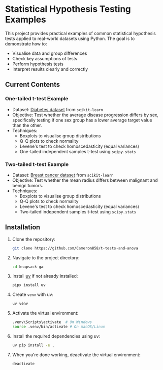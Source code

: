 # Statistical Hypothesis Testing Examples

This project provides practical examples of common statistical hypothesis tests applied to real-world datasets using Python. The goal is to demonstrate how to:

- Visualise data and group differences
- Check key assumptions of tests
- Perform hypothesis tests
- Interpret results clearly and correctly

## Current Contents

### One-tailed t-test Example
- Dataset: [Diabetes dataset](https://scikit-learn.org/stable/modules/generated/sklearn.datasets.load_diabetes.html) from `scikit-learn`
- Objective: Test whether the average disease progression differs by sex, specifically testing if one sex group has a lower average target value than the other.
- Techniques:
  - Boxplots to visualise group distributions
  - Q-Q plots to check normality
  - Levene's test to check homoscedasticity (equal variances)
  - One-tailed independent samples t-test using `scipy.stats`

### Two-tailed t-test Example
- Dataset: [Breast cancer dataset](https://scikit-learn.org/stable/modules/generated/sklearn.datasets.load_breast_cancer.html) from `scikit-learn`
- Objective: Test whether the mean radius differs between malignant and benign tumors.
- Techniques:
  - Boxplots to visualise group distributions
  - Q-Q plots to check normality
  - Levene's test to check homoscedasticity (equal variances)
  - Two-tailed independent samples t-test using `scipy.stats`

## Installation

1. Clone the repository:
    ```bash
    git clone https://github.com/Cameron858/t-tests-and-anova
    ```

2. Navigate to the project directory:
    ```bash
    cd knapsack-ga
    ```

3. Install [uv](https://github.com/astral-sh/uv) if not already installed:
    ```bash
    pipx install uv
    ```

4. Create `venv` with uv:
    ```bash
    uv venv
    ```

5. Activate the virtual environment:
    ```bash
    .venv\Scripts\activate  # On Windows
    source .venv/bin/activate # On macOS/Linux
    ```

6. Install the required dependencies using uv:
    ```bash
    uv pip install -e .
    ```

7. When you're done working, deactivate the virtual environment:
    ```bash
    deactivate
    ```

